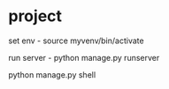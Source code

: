 # project

set env  - source myvenv/bin/activate

run server -  python manage.py runserver

python manage.py shell
